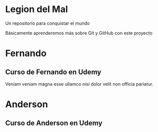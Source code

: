# Legion del Mal

Un repositorio para conquistar el mundo

Básicamente aprenderemos más sobre Git y GitHub con este proyecto

# Fernando

## Curso de Fernando en Udemy

Veniam veniam magna esse ullamco nisi dolor velit non officia pariatur.

# Anderson

## Curso de Anderson en Udemy
